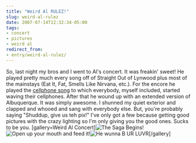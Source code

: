 ```yaml
---
title: "Weird Al RULEZ!"
slug: weird-al-rulez
date: 2007-07-14T12:32:34-05:00
tags:
- concert
- pictures
- weird al
redirect_from:
- entry/weird-al-rulez/
---
```

So, last night my bros and I went to Al's concert. It was freakin' sweet! He played pretty much every song off of Straight Out of Lynwood plus most of the mainstays (Eat It, Fat, Smells Like Nirvana, etc.). For the encore he played the [cellphone song](http://www.youtube.com/watch?v=KjJYywFNbuw) to which everybody, myself included, started waving their cellphones. After that he wound up with an extended version of Albuquerque. It was simply awesome. I shunned my quiet exterior and clapped and whooed and sang with everybody else. But, you're probably saying "Shuddup, give us teh pix!" I've only got a few because getting good pictures with the crazy lighting so I'm only giving you the good ones. Sucks to be you.
[gallery=Weird Al Concert]![](http://farm2.static.flickr.com/1180/810291324_7f9e8311e3.jpg?v=0 "The Saga Begins!")![](http://farm2.static.flickr.com/1011/810291368_786e22bbfd.jpg?v=0 "Open up your mouth and feed it!")![](http://farm2.static.flickr.com/1108/810291566_b2222c21f6.jpg?v=0 "He wunna B UR LUVR")[/gallery] 

